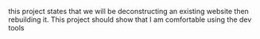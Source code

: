 this project states that we will be deconstructing an existing website then rebuilding it. This project should show that I am comfortable using the dev tools 